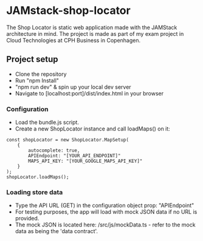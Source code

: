 # JAMstack-shop-locator
The Shop Locator is static web application made with the JAMStack architecture in mind. The project is made as part of my exam project in Cloud Technologies at CPH Business in Copenhagen.
## Project setup
- Clone the repository
- Run "npm Install"
- "npm run dev" & spin up your local dev server
- Navigate to [localhost:port]/dist/index.html in your browser

### Configuration
- Load the bundle.js script.
- Create a new ShopLocator instance and call loadMaps() on it:
```
const shopLocator = new ShopLocator.MapSetup(
	{
		autocomplete: true,
		APIEndpoint: "[YOUR_API_ENDPOINT]"
		MAPS_API_KEY: "[YOUR_GOOGLE_MAPS_API_KEY]"
	}
);
shopLocator.loadMaps();
```

### Loading store data
- Type the API URL (GET) in the configuration object prop: "APIEndpoint"
- For testing purposes, the app will load with mock JSON data if no URL is provided.
- The mock JSON is located here: /src/js/mockData.ts - refer to the mock data as being the 'data contract'.

